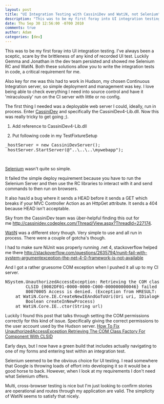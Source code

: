 ```yaml
---
layout: post
title: "UI Integration Testing with CassiniDev and WatiN, not Selenium"
description: "This was to be my first foray into UI integration testing. I've always been a sceptic, scare by the brittleness of any kind of recorded UI test. Luckily Gemma and Jonathan in the dev team persisted and showed me Selenium RC and WatiN. Both these s..."
date: Thu Sep 30 12:56:00 -0700 2010
comments: true
author: Adam
categories: [dev]
---
```


This was to be my first foray into UI integration testing. I've always been a sceptic, scare by the brittleness of any kind of recorded UI test. Luckily Gemma and Jonathan in the dev team persisted and showed me Selenium RC and WatiN. Both these solutions allow you to write the integration tests in code, a critical requirement for me.

Also key for me was this had to work in Hudson, my chosen Continuous Integration server, so simple deployment and management was key. I love being able to check everything I need into source control and have it 'miraculously' run on the CI server with little or no config.

The first thing I needed was a deployable web server I could, ideally, run in process. Enter <a href="http://cassinidev.codeplex.com/" title="CassiniDev" target="_blank">CassiniDev</a>&nbsp;and specifically the CassiniDev4-Lib.dll. Now this was really tricky to get going ;).

1. Add reference to CassiniDev4-Lib.dll

2. Put following code in my TestFixtureSetup

<div class="CodeRay">
  <div class="code"><pre>_hostServer = new CassiniDevServer();
_hostServer.StartServer(@&quot;..\..\..\mywebapp&quot;);</pre></div>
</div>

&nbsp;

<a href="http://seleniumhq.org/" target="_blank">Selenium</a> wasn't quite so simple.

It failed the simple deploy requirement because you have to run the Selenium Server and then use the RC libraries to interact with it and send commands to then run on browsers.

It also has/d a bug where it sends a HEAD before it sends a GET which breaks if your MVC Controller Action as an HttpGet attribute. It sends a 404 because HEAD isn't acceptable.

Sky from the CassiniDev team was &uuml;ber-helpful finding this out for me&nbsp;<a href="http://cassinidev.codeplex.com/Thread/View.aspx?ThreadId=227174" target="_blank">http://cassinidev.codeplex.com/Thread/View.aspx?ThreadId=227174</a>.

<a href="http://watin.sourceforge.net/" target="_self">WatiN</a> was a different story though. Very simple to use and all run in process. There were a couple of gotcha's though.

I had to make sure NUnit was properly running .net 4, stackoverflow helped me there&nbsp;<a href="http://stackoverflow.com/questions/2635794/nunit-fail-with-system-argumentexception-the-net-4-0-framework-is-not-available" target="_blank">http://stackoverflow.com/questions/2635794/nunit-fail-with-system-argumentexception-the-net-4-0-framework-is-not-available</a>

And I got a rather gruesome COM exception when I pushed it all up to my CI server.&nbsp;

<div class="CodeRay">
  <div class="code"><pre>NSystem.UnauthorizedAccessException: Retrieving the COM class factory for component with
        CLSID {0002DF01-0000-0000-C000-000000000046} failed due to the following error: 
        80070005 Access is denied. (Exception from HRESULT: 0x80070005 (E_ACCESSDENIED)).
    at WatiN.Core.IE.CreateNewIEAndGoToUri(Uri uri, IDialogHandler logonDialogHandler, 
        Boolean createInNewProcess)
    at WatiN.Core.IE..ctor(String url)</pre></div>
</div>

Luckily I found this post that talks through setting the COM permissions correctly for this kind of issue. Specifically giving the correct permissions to the user account used by the Hudson server. <a href="http://www.stuffthatjustworks.com/How+To+Fix+UnauthorizedAccessException+Retrieving+The+COM+Class+Factory+For+Component+With+CLSID.aspx" target="_blank">How To Fix UnauthorizedAccessException Retrieving The COM Class Factory For Component With CLSID</a>

Early days, but I now have a green build that includes actually navigating to one of my forms and entering text within an integration test.

Selenium seemed to be the obvious choice for UI testing. I read somewhere that Google is throwing loads of effort into developing it so it would be a good horse to back. However, when I look at my requirements I don't need what Selenium offers.

Multi, cross-browser testing is nice but I'm just looking to confirm stories are operational and routes through my application are valid. The simplicity of WatiN seems to satisfy that nicely.
